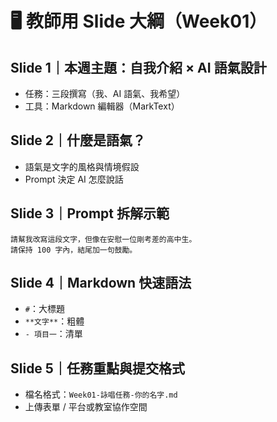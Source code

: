 # 🖥️ 教師用 Slide 大綱（Week01）

## Slide 1｜本週主題：自我介紹 × AI 語氣設計
- 任務：三段撰寫（我、AI 語氣、我希望）
- 工具：Markdown 編輯器（MarkText）

## Slide 2｜什麼是語氣？
- 語氣是文字的風格與情境假設
- Prompt 決定 AI 怎麼說話

## Slide 3｜Prompt 拆解示範
```prompt
請幫我改寫這段文字，但像在安慰一位剛考差的高中生。
請保持 100 字內，結尾加一句鼓勵。
```

## Slide 4｜Markdown 快速語法
- `#`：大標題
- `**文字**`：粗體
- `- 項目一`：清單

## Slide 5｜任務重點與提交格式
- 檔名格式：`Week01-詠唱任務-你的名字.md`
- 上傳表單 / 平台或教室協作空間

